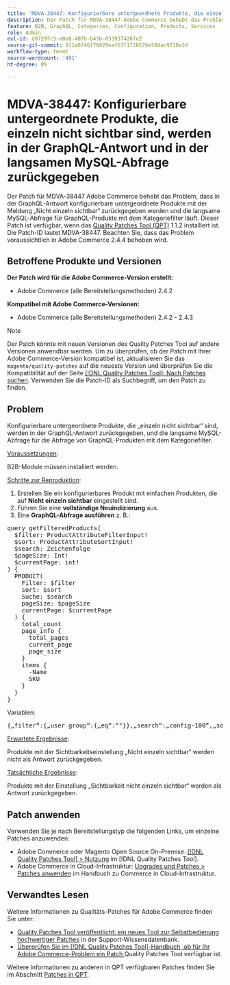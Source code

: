 ```yaml
---
title: 'MDVA-38447: Konfigurierbare untergeordnete Produkte, die einzeln nicht sichtbar sind, werden in der GraphQL-Antwort und in der langsamen MySQL-Abfrage zurückgegeben'
description: Der Patch für MDVA-38447 Adobe Commerce behebt das Problem, dass in der GraphQL-Antwort konfigurierbare untergeordnete Produkte mit der Meldung „Nicht einzeln sichtbar“ zurückgegeben werden und die langsame MySQL-Abfrage für GraphQL-Produkte mit dem Kategoriefilter läuft. Dieser Patch ist verfügbar, wenn das [Quality Patches Tool (QPT)](https://experienceleague.adobe.com/en/docs/commerce-operations/tools/quality-patches-tool/quality-patches-tool-to-self-serve-quality-patches) 1.1.2 installiert ist. Die Patch-ID lautet MDVA-38447. Beachten Sie, dass das Problem voraussichtlich in Adobe Commerce 2.4.4 behoben wird.
feature: B2B, GraphQL, Categories, Configuration, Products, Services
role: Admin
exl-id: d97297c5-e8e8-407b-b43b-033937426fe2
source-git-commit: 011a6f46f76029eaf67f172b576e58dac9710a3d
workflow-type: tm+mt
source-wordcount: '491'
ht-degree: 0%

---
```


# MDVA-38447: Konfigurierbare untergeordnete Produkte, die einzeln nicht sichtbar sind, werden in der GraphQL-Antwort und in der langsamen MySQL-Abfrage zurückgegeben

Der Patch für MDVA-38447 Adobe Commerce behebt das Problem, dass in der GraphQL-Antwort konfigurierbare untergeordnete Produkte mit der Meldung „Nicht einzeln sichtbar“ zurückgegeben werden und die langsame MySQL-Abfrage für GraphQL-Produkte mit dem Kategoriefilter läuft. Dieser Patch ist verfügbar, wenn das [Quality Patches Tool (QPT)](https://experienceleague.adobe.com/en/docs/commerce-operations/tools/quality-patches-tool/quality-patches-tool-to-self-serve-quality-patches) 1.1.2 installiert ist. Die Patch-ID lautet MDVA-38447. Beachten Sie, dass das Problem voraussichtlich in Adobe Commerce 2.4.4 behoben wird.

## Betroffene Produkte und Versionen

**Der Patch wird für die Adobe Commerce-Version erstellt:**

* Adobe Commerce (alle Bereitstellungsmethoden) 2.4.2

**Kompatibel mit Adobe Commerce-Versionen:**

* Adobe Commerce (alle Bereitstellungsmethoden) 2.4.2 - 2.4.3

>[!NOTE]
>
>Der Patch könnte mit neuen Versionen des Quality Patches Tool auf andere Versionen anwendbar werden. Um zu überprüfen, ob der Patch mit Ihrer Adobe Commerce-Version kompatibel ist, aktualisieren Sie das `magento/quality-patches` auf die neueste Version und überprüfen Sie die Kompatibilität auf der Seite [[!DNL Quality Patches Tool]: Nach Patches suchen](https://experienceleague.adobe.com/en/docs/commerce-operations/tools/quality-patches-tool/quality-patches-tool-to-self-serve-quality-patches). Verwenden Sie die Patch-ID als Suchbegriff, um den Patch zu finden.

## Problem

Konfigurierbare untergeordnete Produkte, die „einzeln nicht sichtbar“ sind, werden in der GraphQL-Antwort zurückgegeben, und die langsame MySQL-Abfrage für die Abfrage von GraphQL-Produkten mit dem Kategoriefilter.

<u>Voraussetzungen</u>:

B2B-Module müssen installiert werden.

<u>Schritte zur Reproduktion</u>:

1. Erstellen Sie ein konfigurierbares Produkt mit einfachen Produkten, die auf **Nicht einzeln sichtbar** eingestellt sind.
1. Führen Sie eine **vollständige Neuindizierung** aus.
1. Eine **GraphQL-Abfrage ausführen** z. B.:

<pre>query getFilteredProducts(
  $filter: ProductAttributeFilterInput!
  $sort: ProductAttributeSortInput!
  $search: Zeichenfolge
  $pageSize: Int!
  $currentPage: int!
) &lbrace;
  PRODUCT(
    Filter: $filter
    sort: $sort
    Suche: $search
    pageSize: $pageSize
    currentPage: $currentPage
  ) &lbrace;
    total_count
    page_info &lbrace;
      total_pages
      current_page
      page_size
    &rbrace;
    items &lbrace;
      -Name
      SKU
    &rbrace;
  &rbrace;
&rbrace;</pre>

Variablen:

<pre>{„filter“:{„user_group“:{„eq“:“"}},„search“:„config-100“,„sort“:{},„pageSize“:200,„currentPage“:1}
</pre>

<u>Erwartete Ergebnisse</u>:

Produkte mit der Sichtbarkeitseinstellung „Nicht einzeln sichtbar“ werden nicht als Antwort zurückgegeben.

<u>Tatsächliche Ergebnisse</u>:

Produkte mit der Einstellung „Sichtbarkeit nicht einzeln sichtbar“ werden als Antwort zurückgegeben.

## Patch anwenden

Verwenden Sie je nach Bereitstellungstyp die folgenden Links, um einzelne Patches anzuwenden:

* Adobe Commerce oder Magento Open Source On-Premise: [[!DNL Quality Patches Tool] > Nutzung](/help/tools/quality-patches-tool/usage.md) im [!DNL Quality Patches Tool].
* Adobe Commerce in Cloud-Infrastruktur: [Upgrades und Patches > Patches anwenden](https://experienceleague.adobe.com/docs/commerce-cloud-service/user-guide/develop/upgrade/apply-patches.html) im Handbuch zu Commerce in Cloud-Infrastruktur.

## Verwandtes Lesen

Weitere Informationen zu Qualitäts-Patches für Adobe Commerce finden Sie unter:

* [Quality Patches Tool veröffentlicht: ein neues Tool zur Selbstbedienung hochwertiger Patches](https://experienceleague.adobe.com/en/docs/commerce-operations/tools/quality-patches-tool/quality-patches-tool-to-self-serve-quality-patches) in der Support-Wissensdatenbank.
* [Überprüfen Sie im [!DNL Quality Patches Tool]-Handbuch, ob für Ihr Adobe Commerce-Problem ein Patch ](/help/tools/quality-patches-tool/patches-available-in-qpt/check-patch-for-magento-issue-with-magento-quality-patches.md) Quality Patches Tool verfügbar ist.

Weitere Informationen zu anderen in QPT verfügbaren Patches finden Sie im Abschnitt [Patches in QPT](https://experienceleague.adobe.com/tools/commerce-quality-patches/index.html).
